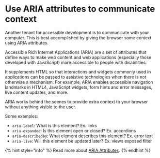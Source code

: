# Use ARIA attributes to communicate context

Another tenant for accessible development is to communicate with your computer. This is best accomplished by giving the browser some context using ARIA attributes.

Accessible Rich Internet Applications (ARIA) are a set of attributes that define ways to make web content and web applications (especially those developed with JavaScript) more accessible to people with disabilities.

It supplements HTML so that interactions and widgets commonly used in applications can be passed to assistive technologies when there is not otherwise a mechanism. For example, ARIA enables accessible navigation landmarks in HTML4, JavaScript widgets, form hints and error messages, live content updates, and more.

ARIA works behind the scenes to provide extra context to your browser without anything visible to the user.

Some examples:
* `aria-label`: What is this element? Ex. links
* `aria-expanded`: Is this element open or closed? Ex. accordions
* `aria-describedby`: What element describes this element? Ex. error text
* `aria-live`: Will this element be updated later? Ex. views exposed filter

{% hint style="info" %}
Read more about [ARIA Attributes](https://developer.mozilla.org/en-US/docs/Web/Accessibility/ARIA).
{% endhint %}
